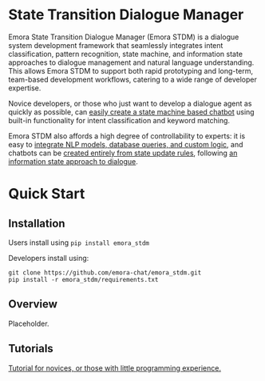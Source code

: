 # State Transition Dialogue Manager

Emora State Transition Dialogue Manager (Emora STDM) is a dialogue system development framework that seamlessly integrates intent classification, pattern recognition, state machine, and information state approaches to dialogue management and natural language understanding. This allows Emora STDM to support both rapid prototyping and long-term, team-based development workflows, catering to a wide range of developer expertise.

Novice developers, or those who just want to develop a dialogue agent as quickly as possible, can [easily create a state machine based chatbot](/docs/NoviceTutorial.md) using built-in functionality for intent classification and keyword matching. 

Emora STDM also affords a high degree of controllability to experts: it is easy to [integrate NLP models, database queries, and custom logic](), and chatbots can be [created entirely from state update rules](), following [an information state approach to dialogue](https://people.ict.usc.edu/~traum/Papers/traumlarsson.pdf).

# Quick Start

## Installation

Users install using `pip install emora_stdm`

Developers install using:
```
git clone https://github.com/emora-chat/emora_stdm.git
pip install -r emora_stdm/requirements.txt
```

## Overview

Placeholder.

## Tutorials

[Tutorial for novices, or those with little programming experience.](/docs/NoviceTutorial.md)
